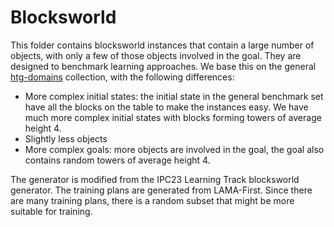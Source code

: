# Blocksworld

This folder contains blocksworld instances that contain a large number of
objects, with only a few of those objects involved in the goal. They are
designed to benchmark learning approaches. We base this on the general
[htg-domains](https://github.com/abcorrea/htg-domains) collection, with the
following differences:

- More complex initial states: the initial state in the general benchmark set
  have all the blocks on the table to make the instances easy. We have much more
  complex initial states with blocks forming towers of average height 4.
- Slightly less objects
- More complex goals: more objects are involved in the goal, the goal also
  contains random towers of average height 4.

The generator is modified from the IPC23 Learning Track blocksworld generator.
The training plans are generated from LAMA-First. Since there are many training
plans, there is a random subset that might be more suitable for training.

